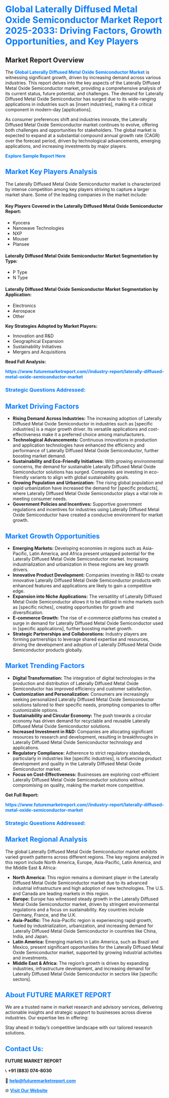 <h1 style="color: #007BFF;">Global Laterally Diffused Metal Oxide Semiconductor Market Report 2025-2033: Driving Factors, Growth Opportunities, and Key Players</h1>

<section id="overview">
<h2>Market Report Overview</h2>
<p>The <a href="https://www.futuremarketreport.com//industry-report/laterally-diffused-metal-oxide-semiconductor-market" style="color: #007BFF; text-decoration: none;"><strong>Global Laterally Diffused Metal Oxide Semiconductor Market</strong></a> is witnessing significant growth, driven by increasing demand across various industries. This report delves into the key aspects of the Laterally Diffused Metal Oxide Semiconductor market, providing a comprehensive analysis of its current status, future potential, and challenges. The demand for Laterally Diffused Metal Oxide Semiconductor has surged due to its wide-ranging applications in industries such as [insert industries], making it a critical component in modern-day [applications].</p>
<p>As consumer preferences shift and industries innovate, the Laterally Diffused Metal Oxide Semiconductor market continues to evolve, offering both challenges and opportunities for stakeholders. The global market is expected to expand at a substantial compound annual growth rate (CAGR) over the forecast period, driven by technological advancements, emerging applications, and increasing investments by major players.</p>
</section>

<section id="overview">
<p><a href="https://www.futuremarketreport.com//request-sample/reportId=76244" style="color: #007BFF; text-decoration: none;"><strong>Explore Sample Report Here</strong></a></p>
</section>

<section id="key-players">
<h2 style="color: #007BFF;">Market Key Players Analysis</h2>
<p>The Laterally Diffused Metal Oxide Semiconductor market is characterized by intense competition among key players striving to capture a larger market share. Some of the leading companies in the market include:</p>
<h4>Key Players Covered in the Laterally Diffused Metal Oxide Semiconductor Report:</h4>
<ul><li>Kyocera</li><li>Nanowave Technologies</li><li>NXP</li><li>Mouser</li><li>Plansee</li></ul>
<h4>Laterally Diffused Metal Oxide Semiconductor Market Segmentation by Type:</h4>
<ul><li>P Type</li><li>N Type</li></ul>

<h4>Laterally Diffused Metal Oxide Semiconductor Market Segmentation by Application:</h4>
<ul><li>Electronics</li><li>Aerospace</li><li>Other</li></ul>
<p><strong>Key Strategies Adopted by Market Players:</strong></p>
<ul>
<li>Innovation and R&D</li>
<li>Geographical Expansion</li>
<li>Sustainability Initiatives</li>
<li>Mergers and Acquisitions</li>
</ul>
</section>

<section>
<p><strong>Read Full Analysis: </strong></p><a href="https://www.futuremarketreport.com//industry-report/laterally-diffused-metal-oxide-semiconductor-market" style="color: #007BFF; text-decoration: none;"><strong>https://www.futuremarketreport.com//industry-report/laterally-diffused-metal-oxide-semiconductor-market</strong></a>
<h3 style="color: #007BFF;">Strategic Questions Addressed:</h3>
</section>

<section id="driving-factors">
<h2 style="color: #007BFF;">Market Driving Factors</h2>
<ul>
<li><strong>Rising Demand Across Industries:</strong> The increasing adoption of Laterally Diffused Metal Oxide Semiconductor in industries such as [specific industries] is a major growth driver. Its versatile applications and cost-effectiveness make it a preferred choice among manufacturers.</li>
<li><strong>Technological Advancements:</strong> Continuous innovations in production and application technologies have enhanced the efficiency and performance of Laterally Diffused Metal Oxide Semiconductor, further boosting market demand.</li>
<li><strong>Sustainability and Eco-Friendly Initiatives:</strong> With growing environmental concerns, the demand for sustainable Laterally Diffused Metal Oxide Semiconductor solutions has surged. Companies are investing in eco-friendly variants to align with global sustainability goals.</li>
<li><strong>Growing Population and Urbanization:</strong> The rising global population and rapid urbanization have increased the demand for [specific products], where Laterally Diffused Metal Oxide Semiconductor plays a vital role in meeting consumer needs.</li>
<li><strong>Government Policies and Incentives:</strong> Supportive government regulations and incentives for industries using Laterally Diffused Metal Oxide Semiconductor have created a conducive environment for market growth.</li>
</ul>
</section>

<section id="growth-opportunities">
<h2 style="color: #007BFF;">Market Growth Opportunities</h2>
<ul>
<li><strong>Emerging Markets:</strong> Developing economies in regions such as Asia-Pacific, Latin America, and Africa present untapped potential for the Laterally Diffused Metal Oxide Semiconductor market. Increasing industrialization and urbanization in these regions are key growth drivers.</li>
<li><strong>Innovative Product Development:</strong> Companies investing in R&D to create innovative Laterally Diffused Metal Oxide Semiconductor products with enhanced features and applications are likely to gain a competitive edge.</li>
<li><strong>Expansion into Niche Applications:</strong> The versatility of Laterally Diffused Metal Oxide Semiconductor allows it to be utilized in niche markets such as [specific niches], creating opportunities for growth and diversification.</li>
<li><strong>E-commerce Growth:</strong> The rise of e-commerce platforms has created a surge in demand for Laterally Diffused Metal Oxide Semiconductor used in [specific applications], further boosting market growth.</li>
<li><strong>Strategic Partnerships and Collaborations:</strong> Industry players are forming partnerships to leverage shared expertise and resources, driving the development and adoption of Laterally Diffused Metal Oxide Semiconductor products globally.</li>
</ul>
</section>

<section id="trending-factors">
<h2 style="color: #007BFF;">Market Trending Factors</h2>
<ul>
<li><strong>Digital Transformation:</strong> The integration of digital technologies in the production and distribution of Laterally Diffused Metal Oxide Semiconductor has improved efficiency and customer satisfaction.</li>
<li><strong>Customization and Personalization:</strong> Consumers are increasingly seeking personalized Laterally Diffused Metal Oxide Semiconductor solutions tailored to their specific needs, prompting companies to offer customizable options.</li>
<li><strong>Sustainability and Circular Economy:</strong> The push towards a circular economy has driven demand for recyclable and reusable Laterally Diffused Metal Oxide Semiconductor solutions.</li>
<li><strong>Increased Investment in R&D:</strong> Companies are allocating significant resources to research and development, resulting in breakthroughs in Laterally Diffused Metal Oxide Semiconductor technology and applications.</li>
<li><strong>Regulatory Compliance:</strong> Adherence to strict regulatory standards, particularly in industries like [specific industries], is influencing product development and quality in the Laterally Diffused Metal Oxide Semiconductor market.</li>
<li><strong>Focus on Cost-Effectiveness:</strong> Businesses are exploring cost-efficient Laterally Diffused Metal Oxide Semiconductor solutions without compromising on quality, making the market more competitive.</li>
</ul>
</section>

<section>
<p><strong>Get Full Report: </strong></p><a href="https://www.futuremarketreport.com//industry-report/laterally-diffused-metal-oxide-semiconductor-market" style="color: #007BFF; text-decoration: none;"><strong>https://www.futuremarketreport.com//industry-report/laterally-diffused-metal-oxide-semiconductor-market</strong></a>
<h3 style="color: #007BFF;">Strategic Questions Addressed:</h3>
</section>


<section id="regional-analysis">
<h2 style="color: #007BFF;">Market Regional Analysis</h2>
<p>The global Laterally Diffused Metal Oxide Semiconductor market exhibits varied growth patterns across different regions. The key regions analyzed in this report include North America, Europe, Asia-Pacific, Latin America, and the Middle East & Africa:</p>
<ul>
<li><strong>North America:</strong> This region remains a dominant player in the Laterally Diffused Metal Oxide Semiconductor market due to its advanced industrial infrastructure and high adoption of new technologies. The U.S. and Canada are leading markets in this region.</li>
<li><strong>Europe:</strong> Europe has witnessed steady growth in the Laterally Diffused Metal Oxide Semiconductor market, driven by stringent environmental regulations and a focus on sustainability. Key countries include Germany, France, and the U.K.</li>
<li><strong>Asia-Pacific:</strong> The Asia-Pacific region is experiencing rapid growth, fueled by industrialization, urbanization, and increasing demand for Laterally Diffused Metal Oxide Semiconductor in countries like China, India, and Japan.</li>
<li><strong>Latin America:</strong> Emerging markets in Latin America, such as Brazil and Mexico, present significant opportunities for the Laterally Diffused Metal Oxide Semiconductor market, supported by growing industrial activities and investments.</li>
<li><strong>Middle East & Africa:</strong> The region’s growth is driven by expanding industries, infrastructure development, and increasing demand for Laterally Diffused Metal Oxide Semiconductor in sectors like [specific sectors].</li>
</ul>
</section>

<footer>
<h2 style="color: #007BFF;">About FUTURE MARKET REPORT</h2>
<p>We are a trusted name in market research and advisory services, delivering actionable insights and strategic support to businesses across diverse industries. Our expertise lies in offering:</p>

<p>Stay ahead in today’s competitive landscape with our tailored research solutions.</p>

<h2 style="color: #007BFF;">Contact Us:</h2>
<p><strong>FUTURE MARKET REPORT</strong></p>
<p>📞 <strong>+91 (883) 074-8030</strong></p>
<p>📧 <strong><a href="mailto:help@futuremarketreport.com" style="color: #007BFF;">help@futuremarketreport.com</a></strong></p>
<p>🌐 <strong><a href="https://www.futuremarketreport.com/" style="color: #007BFF;">Visit Our Website</a></strong></p>
</footer>